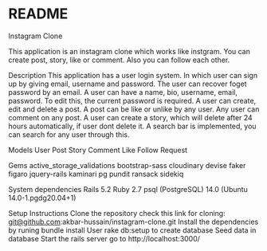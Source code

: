 # README

Instagram Clone

This application is an instagram clone which works like instgram. You can create post, story, like or comment. Also you can follow each other.

Description
  This application has a user login system. In which user can sign up by giving email, username and password.
  The user can recover foget password by an email.
  A user can have a name, bio, username, email, password. To edit this, the current password is required.
  A user can create, edit and delete a post.
  A post can be like or unlike by any user.
  Any user can comment on any post.
  A user can create a story, which will delete after 24 hours automatically, if user dont delete it.
  A search bar is implemented, you can search for any user through this.

Models
  User
  Post
  Story
  Comment
  Like
  Follow
  Request

Gems
  active_storage_validations
  bootstrap-sass
  cloudinary
  devise
  faker
  figaro
  jquery-rails
  kaminari
  pg
  pundit
  ransack
  sidekiq

System dependencies
  Rails 5.2
  Ruby 2.7
  psql (PostgreSQL) 14.0 (Ubuntu 14.0-1.pgdg20.04+1)


Setup Instructions
  Clone the repository
  check this link for cloning: git@github.com:akbar-hussain/instagram-clone.git
  Install the dependencies by runing bundle install
  User rake db:setup to create database
  Seed data in database
  Start the rails server
  go to http://localhost:3000/

